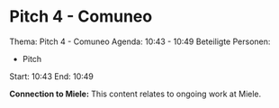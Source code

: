 # Pitch 4 - Comuneo
Thema: Pitch 4 - Comuneo
Agenda: 10:43 - 10:49
Beteiligte Personen:
- Pitch

Start: 10:43
End: 10:49

**Connection to Miele:** This content relates to ongoing work at Miele.
